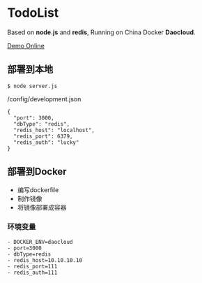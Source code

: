 # TodoList
Based on **node.js** and **redis**, Running on China Docker **Daocloud**.

[Demo Online](https://luckykindle-lu-todolist.daoapp.io/)



## 部署到本地

```
$ node server.js
```

/config/development.json 

    {
      "port": 3000,
      "dbType": "redis",
      "redis_host": "localhost",
      "redis_port": 6379,
      "redis_auth": "lucky"
    }
  
## 部署到Docker

- 编写dockerfile
- 制作镜像
- 将镜像部署成容器

### 环境变量
    - DOCKER_ENV=daocloud
    - port=3000
    - dbType=redis
    - redis_host=10.10.10.10
    - redis_port=111
    - redis_auth=111
